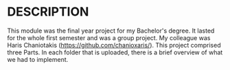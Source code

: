 # DESCRIPTION

This module was the final year project for my Bachelor's degree. It lasted for the whole first semester and was a group project.
My colleague was Haris Chaniotakis (https://github.com/chanioxaris/). This project comprised three Parts. In each folder that is
uploaded, there is a brief overview of what we had to implement.
